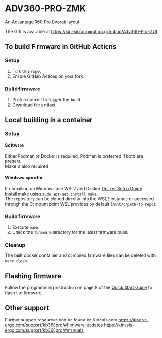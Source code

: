 # ADV360-PRO-ZMK

An Advantage 360 Pro Dvorak layout.

The GUI is available at https://kinesiscorporation.github.io/Adv360-Pro-GUI

## To build Firmware in GitHub Actions

### Setup

1. Fork this repo.
2. Enable GitHub Actions on your fork.

### Build firmware

1. Push a commit to trigger the build.
2. Download the artifact.

## Local building in a container

### Setup

#### Software

Either Podman or Docker is required, Podman is preferred if both are present.\
Make is also required

#### Windows specific
If compiling on Windows use WSL2 and Docker [Docker Setup Guide](https://docs.docker.com/desktop/windows/wsl/).\
Install make using `sudo apt-get install make`.\
The repository can be cloned directly into the WSL2 instance or accessed through the C: mount point WSL provides by default (`/mnt/c/path-to-repo`).

### Build firmware

1. Execute `make`.
2. Check the `firmware` directory for the latest firmware build.

### Cleanup

The built docker container and compiled firmware files can be deleted with `make clean`.

## Flashing firmware

Follow the programming instruction on page 8 of the [Quick Start Guide](https://kinesis-ergo.com/wp-content/uploads/Advantage360-Professional-QSG-v8-25-22.pdf) to flash the firmware.

## Other support

Further support resources can be found on Kinesis.com
https://kinesis-ergo.com/support/kb360pro/#firmware-updates
https://kinesis-ergo.com/support/kb360pro/#manuals

